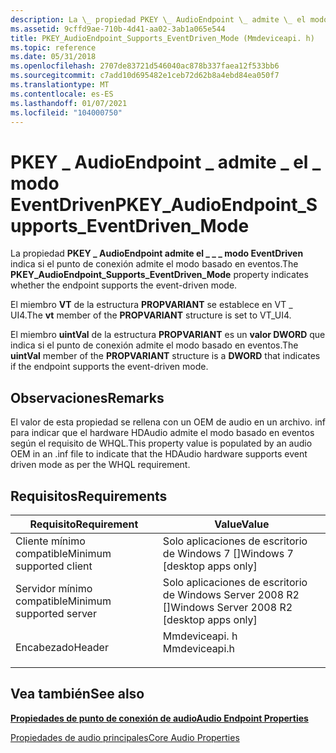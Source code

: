 ```yaml
---
description: La \_ propiedad PKEY \_ AudioEndpoint \_ admite \_ el modo EventDriven indica si el punto de conexión admite el modo basado en eventos.
ms.assetid: 9cffd9ae-710b-4d41-aa02-3ab1a065e544
title: PKEY_AudioEndpoint_Supports_EventDriven_Mode (Mmdeviceapi. h)
ms.topic: reference
ms.date: 05/31/2018
ms.openlocfilehash: 2707de83721d546040ac878b337faea12f533bb6
ms.sourcegitcommit: c7add10d695482e1ceb72d62b8a4ebd84ea050f7
ms.translationtype: MT
ms.contentlocale: es-ES
ms.lasthandoff: 01/07/2021
ms.locfileid: "104000750"
---
```

# <a name="pkey_audioendpoint_supports_eventdriven_mode"></a><span data-ttu-id="39877-103">PKEY \_ AudioEndpoint \_ admite \_ el \_ modo EventDriven</span><span class="sxs-lookup"><span data-stu-id="39877-103">PKEY\_AudioEndpoint\_Supports\_EventDriven\_Mode</span></span>

<span data-ttu-id="39877-104">La propiedad **PKEY \_ AudioEndpoint admite el \_ \_ \_ modo EventDriven** indica si el punto de conexión admite el modo basado en eventos.</span><span class="sxs-lookup"><span data-stu-id="39877-104">The **PKEY\_AudioEndpoint\_Supports\_EventDriven\_Mode** property indicates whether the endpoint supports the event-driven mode.</span></span>

<span data-ttu-id="39877-105">El miembro **VT** de la estructura **PROPVARIANT** se establece en VT \_ UI4.</span><span class="sxs-lookup"><span data-stu-id="39877-105">The **vt** member of the **PROPVARIANT** structure is set to VT\_UI4.</span></span>

<span data-ttu-id="39877-106">El miembro **uintVal** de la estructura **PROPVARIANT** es un **valor DWORD** que indica si el punto de conexión admite el modo basado en eventos.</span><span class="sxs-lookup"><span data-stu-id="39877-106">The **uintVal** member of the **PROPVARIANT** structure is a **DWORD** that indicates if the endpoint supports the event-driven mode.</span></span>

## <a name="remarks"></a><span data-ttu-id="39877-107">Observaciones</span><span class="sxs-lookup"><span data-stu-id="39877-107">Remarks</span></span>

<span data-ttu-id="39877-108">El valor de esta propiedad se rellena con un OEM de audio en un archivo. inf para indicar que el hardware HDAudio admite el modo basado en eventos según el requisito de WHQL.</span><span class="sxs-lookup"><span data-stu-id="39877-108">This property value is populated by an audio OEM in an .inf file to indicate that the HDAudio hardware supports event driven mode as per the WHQL requirement.</span></span>

## <a name="requirements"></a><span data-ttu-id="39877-109">Requisitos</span><span class="sxs-lookup"><span data-stu-id="39877-109">Requirements</span></span>



| <span data-ttu-id="39877-110">Requisito</span><span class="sxs-lookup"><span data-stu-id="39877-110">Requirement</span></span> | <span data-ttu-id="39877-111">Value</span><span class="sxs-lookup"><span data-stu-id="39877-111">Value</span></span> |
|-------------------------------------|------------------------------------------------------------------------------------------|
| <span data-ttu-id="39877-112">Cliente mínimo compatible</span><span class="sxs-lookup"><span data-stu-id="39877-112">Minimum supported client</span></span><br/> | <span data-ttu-id="39877-113">Solo aplicaciones de escritorio de Windows 7 \[\]</span><span class="sxs-lookup"><span data-stu-id="39877-113">Windows 7 \[desktop apps only\]</span></span><br/>                                               |
| <span data-ttu-id="39877-114">Servidor mínimo compatible</span><span class="sxs-lookup"><span data-stu-id="39877-114">Minimum supported server</span></span><br/> | <span data-ttu-id="39877-115">Solo aplicaciones de escritorio de Windows Server 2008 R2 \[\]</span><span class="sxs-lookup"><span data-stu-id="39877-115">Windows Server 2008 R2 \[desktop apps only\]</span></span><br/>                                  |
| <span data-ttu-id="39877-116">Encabezado</span><span class="sxs-lookup"><span data-stu-id="39877-116">Header</span></span><br/>                   | <dl> <span data-ttu-id="39877-117"><dt>Mmdeviceapi. h</dt></span><span class="sxs-lookup"><span data-stu-id="39877-117"><dt>Mmdeviceapi.h</dt></span></span> </dl> |



## <a name="see-also"></a><span data-ttu-id="39877-118">Vea también</span><span class="sxs-lookup"><span data-stu-id="39877-118">See also</span></span>

<dl> <dt>

[<span data-ttu-id="39877-119">**Propiedades de punto de conexión de audio**</span><span class="sxs-lookup"><span data-stu-id="39877-119">**Audio Endpoint Properties**</span></span>](audio-endpoint-properties.md)
</dt> <dt>

[<span data-ttu-id="39877-120">Propiedades de audio principales</span><span class="sxs-lookup"><span data-stu-id="39877-120">Core Audio Properties</span></span>](core-audio-properties.md)
</dt> </dl>

 

 




